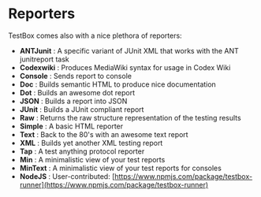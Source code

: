 # Reporters

TestBox comes also with a nice plethora of reporters:

* **ANTJunit**     : A specific variant of JUnit XML that works with the ANT junitreport task
* **Codexwiki** : Produces MediaWiki syntax for usage in Codex Wiki
* **Console**     : Sends report to console
* **Doc**         : Builds semantic HTML to produce nice documentation
* **Dot**         : Builds an awesome dot report
* **JSON**         : Builds a report into JSON
* **JUnit**     : Builds a JUnit compliant report
* **Raw**         : Returns the raw structure representation of the testing results
* **Simple**     : A basic HTML reporter
* **Text**         : Back to the 80's with an awesome text report
* **XML**         : Builds yet another XML testing report
* **Tap**         : A test anything protocol reporter
* **Min**         : A minimalistic view of your test reports
* **MinText** : A minimalistic view of your test reports for consoles
* **NodeJS**    : User-contributed: [https://www.npmjs.com/package/testbox-runner](https://www.npmjs.com/package/testbox-runner)

